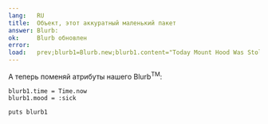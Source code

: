 ```yaml
---
lang:   RU
title:  Объект, этот аккуратный маленький пакет
answer: Blurb:
ok:     Blurb обновлен
error:  
load:   prev;blurb1=Blurb.new;blurb1.content="Today Mount Hood Was Stolen!"
---
```


А теперь поменяй атрибуты нашего Blurb<sup>TM</sup>:

    blurb1.time = Time.now
    blurb1.mood = :sick
    
    puts blurb1
